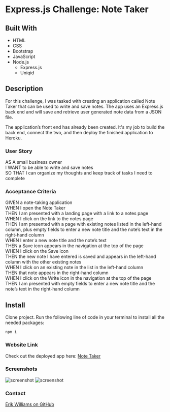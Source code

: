 # Express.js Challenge: Note Taker

## Built With
- HTML
- CSS
- Bootstrap 
- JavaScript
- Node.js
  - Express.js
  - Uniqid

## Description

For this challenge, I was tasked with creating an application called Note Taker that can be used to write and save notes.
The app uses an Express.js back end and will save and retrieve user generated note data from a JSON file.

The application’s front end has already been created. It's my job to build the back end, connect the two, and then deploy the finished application to Heroku.

### User Story

AS A small business owner  
I WANT to be able to write and save notes  
SO THAT I can organize my thoughts and keep track of tasks I need to complete  

### Acceptance Criteria

GIVEN a note-taking application  
WHEN I open the Note Taker  
THEN I am presented with a landing page with a link to a notes page  
WHEN I click on the link to the notes page  
THEN I am presented with a page with existing notes listed in the left-hand column, plus empty fields to enter a new note title and the note’s text in the right-hand column  
WHEN I enter a new note title and the note’s text  
THEN a Save icon appears in the navigation at the top of the page  
WHEN I click on the Save icon  
THEN the new note I have entered is saved and appears in the left-hand column with the other existing notes  
WHEN I click on an existing note in the list in the left-hand column  
THEN that note appears in the right-hand column  
WHEN I click on the Write icon in the navigation at the top of the page  
THEN I am presented with empty fields to enter a new note title and the note’s text in the right-hand column  


## Install

Clone project.
Run the following line of code in your terminal to install all the needed packages: 
```
npm i
```

### Website Link
Check out the deployed app here: [Note Taker](https://calm-taiga-46703.herokuapp.com/)

### Screenshots

![screenshot](https://github.com/EPW80/Note-Taker/blob/main/public/assets/images/shot.png)
![screenshot](https://github.com/EPW80/Note-Taker/blob/main/public/assets/images/shot2.png)

### Contact

[Erik Williams on GitHub](http://github.com/EPW80)
